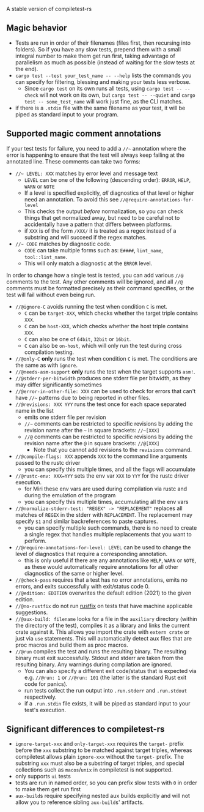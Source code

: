 A stable version of compiletest-rs

## Magic behavior

* Tests are run in order of their filenames (files first, then recursing into folders).
  So if you have any slow tests, prepend them with a small integral number to make them get run first, taking advantage of parallelism as much as possible (instead of waiting for the slow tests at the end).
* `cargo test --test your_test_name -- --help` lists the commands you can specify for filtering, blessing and making your tests less verbose.
    * Since `cargo test` on its own runs all tests, using `cargo test -- --check` will not work on its own, but `cargo test -- --quiet` and `cargo test -- some_test_name` will work just fine, as the CLI matches.
* if there is a `.stdin` file with the same filename as your test, it will be piped as standard input to your program.

## Supported magic comment annotations

If your test tests for failure, you need to add a `//~` annotation where the error is happening
to ensure that the test will always keep failing at the annotated line. These comments can take two forms:

* `//~ LEVEL: XXX` matches by error level and message text
    * `LEVEL` can be one of the following (descending order): `ERROR`, `HELP`, `WARN` or `NOTE`
    * If a level is specified explicitly, *all* diagnostics of that level or higher need an annotation. To avoid this see `//@require-annotations-for-level`
    * This checks the output *before* normalization, so you can check things that get normalized away, but need to
        be careful not to accidentally have a pattern that differs between platforms.
    * if `XXX` is of the form `/XXX/` it is treated as a regex instead of a substring and will succeed if the regex matches.
* `//~ CODE` matches by diagnostic code.
    * `CODE` can take multiple forms such as: `E####`, `lint_name`, `tool::lint_name`.
    * This will only match a diagnostic at the `ERROR` level.

In order to change how a single test is tested, you can add various `//@` comments to the test.
Any other comments will be ignored, and all `//@` comments must be formatted precisely as
their command specifies, or the test will fail without even being run.

* `//@ignore-C` avoids running the test when condition `C` is met.
    * `C` can be `target-XXX`, which checks whether the target triple contains `XXX`.
    * `C` can be `host-XXX`, which checks whether the host triple contains `XXX`.
    * `C` can also be one of `64bit`, `32bit` or `16bit`.
    * `C` can also be `on-host`, which will only run the test during cross compilation testing.
* `//@only-C` **only** runs the test when condition `C` is met. The conditions are the same as with `ignore`.
* `//@needs-asm-support` **only** runs the test when the target supports `asm!`.
* `//@stderr-per-bitwidth` produces one stderr file per bitwidth, as they may differ significantly sometimes
* `//@error-in-other-file: XXX` can be used to check for errors that can't have `//~` patterns due to being reported in other files.
* `//@revisions: XXX YYY` runs the test once for each space separated name in the list
    * emits one stderr file per revision
    * `//~` comments can be restricted to specific revisions by adding the revision name after the `~` in square brackets: `//~[XXX]`
    * `//@` comments can be restricted to specific revisions by adding the revision name after the `@` in square brackets: `//@[XXX]`
        * Note that you cannot add revisions to the `revisions` command.
* `//@compile-flags: XXX` appends `XXX` to the command line arguments passed to the rustc driver
    * you can specify this multiple times, and all the flags will accumulate
* `//@rustc-env: XXX=YYY` sets the env var `XXX` to `YYY` for the rustc driver execution.
    * for Miri these env vars are used during compilation via rustc and during the emulation of the program
    * you can specify this multiple times, accumulating all the env vars
* `//@normalize-stderr-test: "REGEX" -> "REPLACEMENT"` replaces all matches of `REGEX` in the stderr with `REPLACEMENT`. The replacement may specify `$1` and similar backreferences to paste captures.
    * you can specify multiple such commands, there is no need to create a single regex that handles multiple replacements that you want to perform.
* `//@require-annotations-for-level: LEVEL` can be used to change the level of diagnostics that require a corresponding annotation.
    * this is only useful if there are any annotations like `HELP`, `WARN` or `NOTE`, as these would automatically require annotations for all other diagnostics of the same or higher level.
* `//@check-pass` requires that a test has no error annotations, emits no errors, and exits successfully with exit/status code 0.
* `//@edition: EDITION` overwrites the default edition (2021) to the given edition.
* `//@no-rustfix` do not run [rustfix] on tests that have machine applicable suggestions.
* `//@aux-build: filename` looks for a file in the `auxiliary` directory (within the directory of the test), compiles it as a library and links the current crate against it. This allows you import the crate with `extern crate` or just via `use` statements. This will automatically detect aux files that are proc macros and build them as proc macros.
* `//@run` compiles the test and runs the resulting binary. The resulting binary must exit successfully. Stdout and stderr are taken from the resulting binary. Any warnings during compilation are ignored.
    * You can also specify a different exit code/status that is expected via e.g. `//@run: 1` or `//@run: 101` (the latter is the standard Rust exit code for panics).
    * run tests collect the run output into `.run.stderr` and `.run.stdout` respectively.
    * if a `.run.stdin` file exists, it will be piped as standard input to your test's execution.

[rustfix]: https://github.com/rust-lang/rustfix

## Significant differences to compiletest-rs

* `ignore-target-xxx` and `only-target-xxx` requires the `target-` prefix before the `xxx` substring
  to be matched against target triples, whereas compiletest allows plain `ignore-xxx` without the
  `target-` prefix. The substring `xxx` must also be a substring of target triples, and special
  collections such as `macos`/`unix` in compiletest is not supported.
* only supports `ui` tests
* tests are run in named order, so you can prefix slow tests with `0` in order to make them get run first
* `aux-build`s require specifying nested aux builds explicitly and will not allow you to reference sibling `aux-build`s' artifacts.
